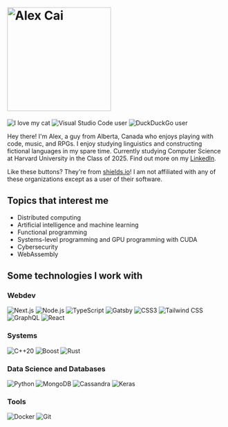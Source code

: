 <h1>
  <a href="https://github.com/pi-guy-in-the-sky">
    <img
      width="240"
      alt="Alex Cai"
      src="https://img.shields.io/badge/alex-cai-aqua?style=for-the-badge&link=https://github.com/pi-guy-in-the-sky&logo=devdotto&logoColor=aqua"
    />
  </a>
</h1>

![I love my cat](https://img.shields.io/badge/i%20love-my%20cat-E535AB?style=for-the-badge)
![Visual Studio Code user](https://img.shields.io/badge/vs%20code-user-0098FF?logo=visualstudiocode&style=for-the-badge)
![DuckDuckGo user](https://img.shields.io/badge/duckduckgo-user-DE5833?logo=duckduckgo&style=for-the-badge)

Hey there! I'm Alex, a guy from Alberta, Canada who enjoys playing with code, music, and RPGs. I enjoy studying linguistics and constructing fictional languages in my spare time. Currently studying Computer Science at Harvard University in the Class of 2025. Find out more on my [LinkedIn](https://www.linkedin.com/in/alexdzcai/).

Like these buttons? They're from [shields.io](https://shields.io/)! I am not affiliated with any of these organizations except as a user of their software.

## Topics that interest me

- Distributed computing
- Artificial intelligence and machine learning
- Functional programming
- Systems-level programming and GPU programming with CUDA
- Cybersecurity
- WebAssembly

## Some technologies I work with

### Webdev

![Next.js](https://img.shields.io/badge/next.js-experienced-black?logo=next.js&style=for-the-badge)
![Node.js](https://img.shields.io/badge/node.js-experienced-339933?logo=node.js&style=for-the-badge)
![TypeScript](https://img.shields.io/badge/typescript-experienced-3178C6?logo=typescript&style=for-the-badge)
![Gatsby](https://img.shields.io/badge/gatsby-decent-663399?logo=gatsby&style=for-the-badge)
![CSS3](https://img.shields.io/badge/css3-googler-2965F1?logo=css3&style=for-the-badge)
![Tailwind CSS](https://img.shields.io/badge/tailwindcss-googler-06B6D4?logo=tailwindcss&style=for-the-badge)
![GraphQL](https://img.shields.io/badge/graphql-googler-E535AB?logo=graphql&style=for-the-badge)
![React](https://img.shields.io/badge/react-experienced-61DAFB?logo=react&style=for-the-badge)

### Systems

![C++20](https://img.shields.io/badge/C++20-experienced-00599C?logo=cplusplus&style=for-the-badge)
![Boost](https://img.shields.io/badge/boost-googler-00599C?style=for-the-badge)
![Rust](https://img.shields.io/badge/rust-learning-black?logo=rust&style=for-the-badge)

### Data Science and Databases

![Python](https://img.shields.io/badge/python-experienced-ffd43b?logo=python&style=for-the-badge)
![MongoDB](https://img.shields.io/badge/mongodb-decent-10aa50?logo=mongodb&style=for-the-badge)
![Cassandra](https://img.shields.io/badge/cassandra-googler-bbe6fb?logo=apachecassandra&style=for-the-badge)
![Keras](https://img.shields.io/badge/keras-decent-D00000?logo=keras&style=for-the-badge)

### Tools

![Docker](https://img.shields.io/badge/docker-experienced-4896E6?logo=docker&style=for-the-badge)
![![Git](https://img.shields.io/badge/git-xkcd%201597-F05133?logo=git&style=for-the-badge)](https://xkcd.com/1597/)
